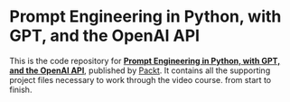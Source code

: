 # Prompt Engineering in Python, with GPT, and the OpenAI API
This is the code repository for **[Prompt Engineering in Python, with GPT, and the OpenAI API](https://www.packtpub.com/en-us/product/prompt-engineering-in-python-with-gpt-and-the-openai-api-9781836640219?srsltid=AfmBOopLlGBZe2SqEO6gcpAurpLbJQTWa1PERRLqxr1vDX9pNj4sJ9Zr)**, published by [Packt](https://www.packtpub.com/?utm_source=github). It contains all the supporting project files necessary to work through the video course.
	from start to finish.

